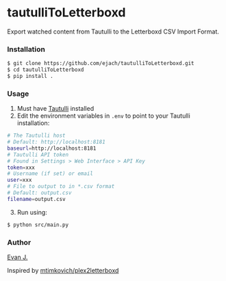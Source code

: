 # tautulliToLetterboxd
Export watched content from Tautulli to the Letterboxd CSV Import Format.

### Installation
```bash
$ git clone https://github.com/ejach/tautulliToLetterboxd.git
$ cd tautulliToLetterboxd
$ pip install .
```
### Usage
1. Must have [Tautulli](https://github.com/tautulli/tautulli) installed
2. Edit the environment variables in `.env` to point to your Tautulli installation:
```bash
# The Tautulli host
# Default: http://localhost:8181
baseurl=http://localhost:8181
# Tautulli API token 
# Found in Settings > Web Interface > API Key
token=xxx
# Username (if set) or email
user=xxx
# File to output to in *.csv format
# Default: output.csv
filename=output.csv
```
3. Run using:
```bash
$ python src/main.py
```
### Author
[Evan J.](https://github.com/ejach)

Inspired by [mtimkovich/plex2letterboxd](https://github.com/mtimkovich/plex2letterboxd)
